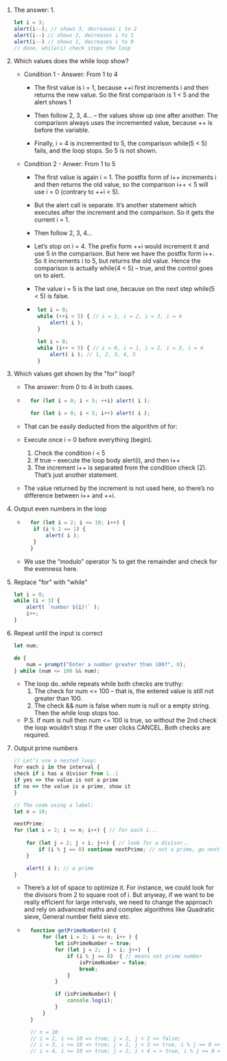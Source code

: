 1. The answer: 1.
    ``` JavaScript
    let i = 3;
    alert(i--); // shows 3, decreases i to 2
    alert(i--) // shows 2, decreases i to 1
    alert(i--) // shows 1, decreases i to 0
    // done, while(i) check stops the loop
    ```

2. Which values does the while loop show?
   - Condition 1 - Answer: From 1 to 4
     - The first value is i = 1, because ++i first increments i and then returns the new value. So the first comparison is 1 < 5 and the alert shows 1

     - Then follow 2, 3, 4… – the values show up one after another. The comparison always uses the incremented value, because ++ is before the variable.
      
     - Finally, i = 4 is incremented to 5, the comparison while(5 < 5) fails, and the loop stops. So 5 is not shown.

   - Condition 2 - Anwer: From 1 to 5
     - The first value is again i = 1. The postfix form of i++ increments i and then returns the old value, so the comparison i++ < 5 will use i = 0 (contrary to ++i < 5).

     - But the alert call is separate. It’s another statement which executes after the increment and the comparison. So it gets the current i = 1.

     - Then follow 2, 3, 4…

     - Let’s stop on i = 4. The prefix form ++i would increment it and use 5 in the comparison. But here we have the postfix form i++. So it increments i to 5, but returns the old value. Hence the comparison is actually while(4 < 5) – true, and the control goes on to alert.

     - The value i = 5 is the last one, because on the next step while(5 < 5) is false.

     - ``` JavaScript
        let i = 0;
        while (++i < 5) { // i = 1, i = 2, i = 3, i = 4
            alert( i );
        }

        let i = 0;
        while (i++ < 5) { // i = 0, i = 1, i = 2, i = 3, i = 4
            alert( i ); // 1, 2, 3, 4, 5
        }
        ```
    
3. Which values get shown by the "for" loop?
   - The answer: from 0 to 4 in both cases.
   - ``` JavaScript
       for (let i = 0; i < 5; ++i) alert( i );

       for (let i = 0; i < 5; i++) alert( i );
       ```
   - That can be easily deducted from the algorithm of for:

   - Execute once i = 0 before everything (begin).
     1. Check the condition i < 5
     2. If true – execute the loop body alert(i), and then i++
     3. The increment i++ is separated from the condition check (2). That’s just another statement.

   - The value returned by the increment is not used here, so there’s no difference between i++ and ++i.

4. Output even numbers in the loop
   - ``` JavaScript
       for (let i = 2; i <= 10; i++) {
        if (i % 2 == 1) {
            alert( i );
        }
       }
       ```
   - We use the “modulo” operator % to get the remainder and check for the evenness here.

5. Replace "for" with "while"
    ``` JavaScript
    let i = 0;
    while (i < 3) {
        alert( `number ${i}!` );
        i++;
    }
    ```

6. Repeat until the input is correct
    ``` JavaScript
    let num;

    do {
        num = prompt("Enter a number greater than 100?", 0);
    } while (num <= 100 && num);
    ```
    - The loop do..while repeats while both checks are truthy:
        1. The check for num <= 100 – that is, the entered value is still not greater than 100.
        2. The check && num is false when num is null or a empty string. Then the while loop stops too.
    - P.S. If num is null then num <= 100 is true, so without the 2nd check the loop wouldn’t stop if the user clicks CANCEL. Both checks are required.

7. Output prime numbers
    ``` JavaScript
    // Let’s use a nested loop:
    For each i in the interval {
    check if i has a divisor from 1..i
    if yes => the value is not a prime
    if no => the value is a prime, show it
    }

    // The code using a label:
    let n = 10;

    nextPrime:
    for (let i = 2; i <= n; i++) { // for each i...
        
        for (let j = 2; j < i; j++) { // look for a divisor..
            if (i % j == 0) continue nextPrime; // not a prime, go next i
        }

        alert( i ); // a prime
    }
    ```
    - There’s a lot of space to optimize it. For instance, we could look for the divisors from 2 to square root of i. But anyway, if we want to be really efficient for large intervals, we need to change the approach and rely on advanced maths and complex algorithms like Quadratic sieve, General number field sieve etc.


    - ``` JavaScript
        function getPrimeNumber(n) {
            for (let i = 2; i <= n; i++ ) { 
                let isPrimeNumber = true;
                for (let j = 2;  j < i; j++)  { 
                    if (i % j == 0)  { // means not prime number
                        isPrimeNumber = false;
                        break;
                    }
                }

                if (isPrimeNumber) {
                    console.log(i);
                }
            }
        }

        // n = 10
        // i = 2, i <= 10 => true; j = 2, j < 2 => false;
        // i = 3, i <= 10 => true; j = 2, j < 3 => true, i % j == 0 => false, won't run `isPrimeNumber = false;`; j = 3, j < 3 => false;
        // i = 4, i <= 10 => true; j = 2, j < 4 = > true, i % j == 0 => true, run `isPrimeNumber = false;`, break;
    ```
